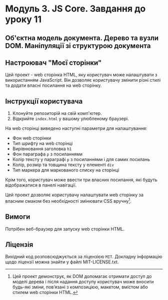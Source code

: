 # Модуль 3. JS Core. Завдання до уроку 11

## Об'єктна модель документа. Дерево та вузли DOM. Маніпуляції зі структурою документа

## Настроювач "Mоєї сторінки"

Цей проект - web сторінка HTML, яку користувач може налаштувати з використанням JavaScript. Він дозволяє користувачу змінити різні стилі та додати власні посилання на web сторінку.

## Інструкції користувача

1. Клонуйте репозиторій на свій комп'ютер.
2. Відкрийте `index.html` у вашому улюбленому браузері.

На web сторінці виведено наступні параметри для налаштування:

- Фон web сторінки
- Тип шрифту на web сторінці
- Вирівнювання заголовка `h1`
- Фон параграфа `p` з посиланнями
- Колір тексту у параграфі `p` з посиланнями і для самих посилань
- Колір, розмір та товщина тексту у елементі `div`
- Тип маркера для маркованого списку на сторінці

Крім того, користувач може ввести три власних посилання, які будуть відображатися в панелі навігації.

Цей проект дозволяє користувачу налаштувати web сторінку за власним смаком без необхідності змінювати CSS вручну[^1]. 

[^1]: Цей проект демонструє, як DOM допомагає отримати доступ до моделі дерева і після надання доступу користувач може вносити будь-які зміни, пов’язані з композицією, макетом, вмістом або стилем web сторінки HTML.

## Вимоги

Потрібен веб-браузер для запуску web сторінки HTML.

## Ліцензія

Вихідний код розповсюджується за ліцензією `MIT`. Докладну інформацію щодо ліцензії можна знайти у файлі MIT-LICENSE.txt.
